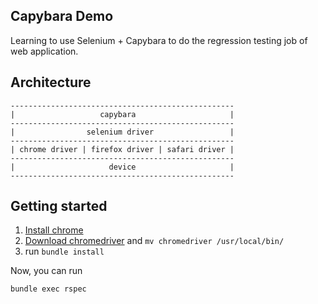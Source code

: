 Capybara Demo
---

Learning to use Selenium + Capybara to do the regression testing job of web application.

## Architecture

```
--------------------------------------------------
|                   capybara                     |
--------------------------------------------------
|                selenium driver                 |
--------------------------------------------------
| chrome driver | firefox driver | safari driver |
--------------------------------------------------
|                     device                     |
--------------------------------------------------
```

## Getting started

1. [Install chrome](https://www.google.com/chrome/browser/desktop/index.html)
2. [Download chromedriver](https://chromedriver.storage.googleapis.com/2.27/chromedriver_mac64.zip) and `mv chromedriver /usr/local/bin/`
3. run `bundle install`

Now, you can run

    bundle exec rspec
